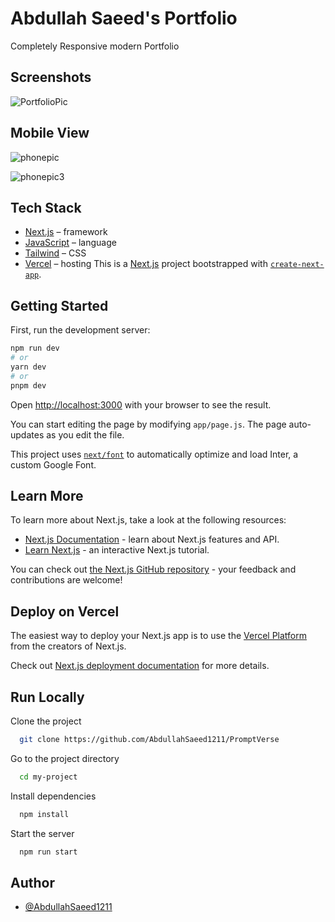 
# Abdullah Saeed's Portfolio
Completely Responsive modern Portfolio


## Screenshots
![PortfolioPic](https://github.com/AbdullahSaeed1211/Portfolio/assets/85762594/26ea252e-ac82-49b6-896e-a027ccc74452)
## Mobile View
![phonepic](https://github.com/AbdullahSaeed1211/Portfolio/assets/85762594/295523d5-c95c-4f7f-a65d-3571ac9e1365)

![phonepic3](https://github.com/AbdullahSaeed1211/Portfolio/assets/85762594/b515a25b-06d5-4335-9f4e-ec11bcddc69c)






## Tech Stack

- [Next.js](https://nextjs.org/) – framework
- [JavaScript](https://developer.mozilla.org/en-US/docs/Web/JavaScript) – language
- [Tailwind](https://tailwindcss.com/) – CSS
- [Vercel](https://vercel.com/) – hosting
This is a [Next.js](https://nextjs.org/) project bootstrapped with [`create-next-app`](https://github.com/vercel/next.js/tree/canary/packages/create-next-app).

## Getting Started

First, run the development server:

```bash
npm run dev
# or
yarn dev
# or
pnpm dev
```

Open [http://localhost:3000](http://localhost:3000) with your browser to see the result.

You can start editing the page by modifying `app/page.js`. The page auto-updates as you edit the file.

This project uses [`next/font`](https://nextjs.org/docs/basic-features/font-optimization) to automatically optimize and load Inter, a custom Google Font.

## Learn More

To learn more about Next.js, take a look at the following resources:

- [Next.js Documentation](https://nextjs.org/docs) - learn about Next.js features and API.
- [Learn Next.js](https://nextjs.org/learn) - an interactive Next.js tutorial.

You can check out [the Next.js GitHub repository](https://github.com/vercel/next.js/) - your feedback and contributions are welcome!

## Deploy on Vercel

The easiest way to deploy your Next.js app is to use the [Vercel Platform](https://vercel.com/new?utm_medium=default-template&filter=next.js&utm_source=create-next-app&utm_campaign=create-next-app-readme) from the creators of Next.js.

Check out [Next.js deployment documentation](https://nextjs.org/docs/deployment) for more details.
## Run Locally

Clone the project

```bash
  git clone https://github.com/AbdullahSaeed1211/PromptVerse
```

Go to the project directory

```bash
  cd my-project
```

Install dependencies

```bash
  npm install
```

Start the server

```bash
  npm run start
```




## Author

- [@AbdullahSaeed1211](https://github.com/AbdullahSaeed1211)












